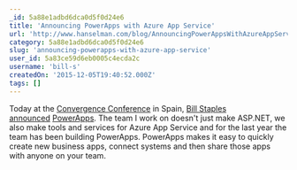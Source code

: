 ```yaml
---
_id: 5a88e1adbd6dca0d5f0d24e6
title: 'Announcing PowerApps with Azure App Service'
url: 'http://www.hanselman.com/blog/AnnouncingPowerAppsWithAzureAppService.aspx'
category: 5a88e1adbd6dca0d5f0d24e6
slug: 'announcing-powerapps-with-azure-app-service'
user_id: 5a83ce59d6eb0005c4ecda2c
username: 'bill-s'
createdOn: '2015-12-05T19:40:52.000Z'
tags: []
---
```


Today at the <a href="http://www.microsoft.com/en/convergence/">Convergence Conference</a> in Spain, <a href="http://blogs.microsoft.com/?p=62871">Bill Staples announced</a> <a href="http://www.powerapps.com/">PowerApps</a>. The team I work on doesn't just make ASP.NET, we also make tools and services for Azure App Service and for the last year the team has been building PowerApps. PowerApps makes it easy to quickly create new business apps, connect systems and then share those apps with anyone on your team.
